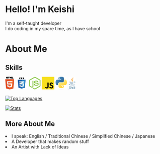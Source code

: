 # Hello! I'm Keishi
I'm a self-taught developer<br>
I do coding in my spare time, as I have school

# About Me
<h2>Skills</h2>
<img height="40px" src="lang/HTML5.png">
<img height="40px" src="lang/CSS3.png">
<img height="40px" src="lang/NodeJS.png">
<img height="40px" src="lang/JavaScript.png">
<img height="40px" src="lang/Python.png">
<img height="40px" src="lang/Java.png">
<br><br>
<a href="https://github.com/anuraghazra/github-readme-stats"><img alt="Top Languages" src="https://github-readme-stats.vercel.app/api/top-langs/?username=keishispl&theme=tokyonight"></a>

<a href="https://github.com/anuraghazra/github-readme-stats"><img alt="Stats" src="https://github-readme-stats.vercel.app/api?username=keishispl&theme=tokyonight&show_icons=true"></a>

<h2>More About Me</h2>
<li>I speak: English / Traditional Chinese / Simplified Chinese / Japanese</li>
<li>A Developer that makes random stuff</li>
<li>An Artist with Lack of Ideas</li>
